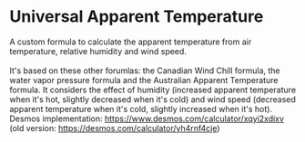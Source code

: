 # Universal Apparent Temperature
A custom formula to calculate the apparent temperature from air temperature, relative humidity and wind speed.<br/><br/>
It's based on these other forumlas: the Canadian Wind Chill formula, the water vapor pressure formula and the Australian Apparent Temperature formula.
It considers the effect of humidity (increased apparent temperature when it's hot, slightly decreased when it's cold) and wind speed (decreased
apparent temperature when it's cold, slightly increased when it's hot).
Desmos implementation: https://www.desmos.com/calculator/xqyi2xdixv (old version: https://desmos.com/calculator/yh4rnf4cje)
